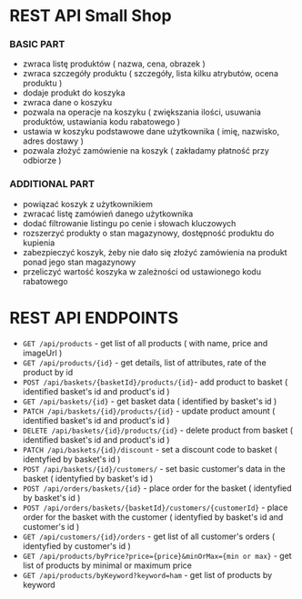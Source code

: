 # REST API Small Shop


### BASIC PART

- zwraca listę produktów ( nazwa, cena, obrazek ) 
- zwraca szczegóły produktu ( szczegóły, lista kilku atrybutów, ocena produktu ) 
- dodaje produkt do koszyka 
- zwraca dane o koszyku 
- pozwala na operacje na koszyku ( zwiększania ilości, usuwania produktów, ustawiania kodu rabatowego ) 
- ustawia w koszyku podstawowe dane użytkownika ( imię, nazwisko, adres dostawy ) 
- pozwala złożyć zamówienie na koszyk ( zakładamy płatność przy odbiorze ) 


### ADDITIONAL PART

- powiązać koszyk z użytkownikiem 
- zwracać listę zamówień danego użytkownika 
- dodać filtrowanie listingu po cenie i słowach kluczowych
- rozszerzyć produkty o stan magazynowy, dostępność produktu do kupienia
- zabezpieczyć koszyk, żeby nie dało się złożyć zamówienia na produkt ponad jego stan magazynowy
- przeliczyć wartość koszyka w zależności od ustawionego kodu rabatowego

# REST API ENDPOINTS

* `GET /api/products` - get list of all products ( with name, price and imageUrl )
* `GET /api/products/{id}` - get details, list of attributes, rate of the product by id
* `POST /api/baskets/{basketId}/products/{id}`- add product to basket ( identified basket's id and product's id )
* `GET /api/baskets/{id}` - get basket data ( identified by basket's id ) 
* `PATCH /api/baskets/{id}/products/{id}` - update product amount ( identified basket's id and product's id )
* `DELETE /api/baskets/{id}/products/{id}` - delete product from basket ( identified basket's id and product's id )
* `PATCH /api/baskets/{id}/discount` - set a discount code to basket ( identyfied by basket's id )
* `POST /api/baskets/{id}/customers/` - set basic customer's data in the basket ( identyfied by basket's id )
* `POST /api/orders/baskets/{id}` - place order for the basket ( identyfied by basket's id )
* `POST /api/orders/baskets/{basketId}/customers/{customerId}` - place order for the basket with the customer ( identyfied by basket's id and customer's id )
* `GET /api/customers/{id}/orders` - get list of all customer's orders ( identyfied by customer's id )
* `GET /api/products/byPrice?price={price}&minOrMax={min or max}` - get list of products by minimal or maximum price
* `GET /api/products/byKeyword?keyword=ham` - get list of products by keyword




